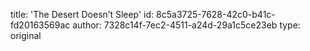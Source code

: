 title: 'The Desert Doesn’t Sleep'
id: 8c5a3725-7628-42c0-b41c-fd20163569ac
author: 7328c14f-7ec2-4511-a24d-29a1c5ce23eb
type: original

